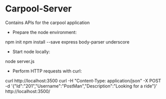 # Carpool-Server
Contains APIs for the carpool application 

* Prepare the node environment:

npm init
npm install --save express body-parser underscore

* Start node locally:

node server.js

* Perform HTTP requests with curl:

curl http://localhost:3500
curl -H "Content-Type: application/json" -X POST -d '{"Id":"201","Username":"PostMan","Description":"Looking for a ride"}' http://localhost:3500/


